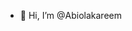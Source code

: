 - 👋 Hi, I’m @Abiolakareem

<!---
Abiolakareem/Abiolakareem is a ✨ special ✨ repository because its `README.md` (this file) appears on your GitHub profile.
You can click the Preview link to take a look at your changes.
--->
